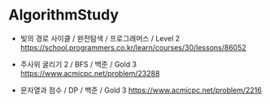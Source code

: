 # AlgorithmStudy


- 빛의 경로 사이클 / 완전탐색 / 프로그래머스 / Level 2
 https://school.programmers.co.kr/learn/courses/30/lessons/86052

- 주사위 굴리기 2 / BFS / 백준 / Gold 3
 https://www.acmicpc.net/problem/23288

- 문자열과 점수 / DP / 백준 / Gold 3
 https://www.acmicpc.net/problem/2216

